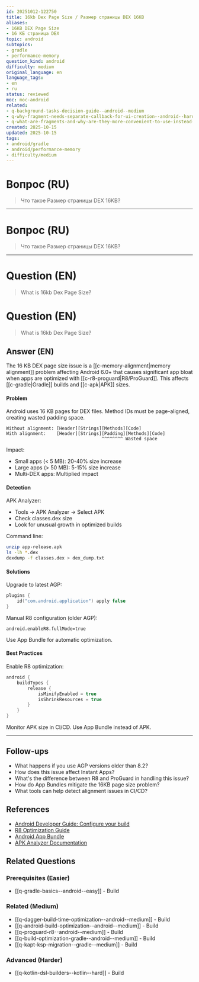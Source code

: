 ```yaml
---
id: 20251012-122750
title: 16kb Dex Page Size / Размер страницы DEX 16KB
aliases:
- 16KB DEX Page Size
- 16 КБ страница DEX
topic: android
subtopics:
- gradle
- performance-memory
question_kind: android
difficulty: medium
original_language: en
language_tags:
- en
- ru
status: reviewed
moc: moc-android
related:
- q-background-tasks-decision-guide--android--medium
- q-why-fragment-needs-separate-callback-for-ui-creation--android--hard
- q-what-are-fragments-and-why-are-they-more-convenient-to-use-instead-of-multiple-activities--android--hard
created: 2025-10-15
updated: 2025-10-15
tags:
- android/gradle
- android/performance-memory
- difficulty/medium
---
```


# Вопрос (RU)
> Что такое Размер страницы DEX 16KB?

---

# Вопрос (RU)
> Что такое Размер страницы DEX 16KB?

---

# Question (EN)
> What is 16kb Dex Page Size?

# Question (EN)
> What is 16kb Dex Page Size?

## Answer (EN)
The 16 KB DEX page size issue is a [[c-memory-alignment|memory alignment]] problem affecting Android 6.0+ that causes significant app bloat when apps are optimized with [[c-r8-proguard|R8/ProGuard]]. This affects [[c-gradle|Gradle]] builds and [[c-apk|APK]] sizes.

#### Problem

Android uses 16 KB pages for DEX files. Method IDs must be page-aligned, creating wasted padding space.

```
Without alignment: [Header][Strings][Methods][Code]
With alignment:    [Header][Strings][Padding][Methods][Code]
                                    ^^^^^^^^ Wasted space
```

Impact:
- Small apps (< 5 MB): 20-40% size increase
- Large apps (> 50 MB): 5-15% size increase
- Multi-DEX apps: Multiplied impact

#### Detection

APK Analyzer:
- Tools → APK Analyzer → Select APK
- Check classes.dex size
- Look for unusual growth in optimized builds

Command line:
```bash
unzip app-release.apk
ls -lh *.dex
dexdump -f classes.dex > dex_dump.txt
```

#### Solutions

Upgrade to latest AGP:
```kotlin
plugins {
    id("com.android.application") apply false
}
```

Manual R8 configuration (older AGP):
```properties
android.enableR8.fullMode=true
```

Use App Bundle for automatic optimization.

#### Best Practices

Enable R8 optimization:
```kotlin
android {
    buildTypes {
        release {
            isMinifyEnabled = true
            isShrinkResources = true
        }
    }
}
```

Monitor APK size in CI/CD. Use App Bundle instead of APK.

---

## Follow-ups

- What happens if you use AGP versions older than 8.2?
- How does this issue affect Instant Apps?
- What's the difference between R8 and ProGuard in handling this issue?
- How do App Bundles mitigate the 16KB page size problem?
- What tools can help detect alignment issues in CI/CD?

## References

- [Android Developer Guide: Configure your build](https://developer.android.com/studio/build)
- [R8 Optimization Guide](https://developer.android.com/studio/build/shrink-code)
- [Android App Bundle](https://developer.android.com/guide/app-bundle)
- [APK Analyzer Documentation](https://developer.android.com/studio/build/analyze-apk)

## Related Questions

### Prerequisites (Easier)
- [[q-gradle-basics--android--easy]] - Build

### Related (Medium)
- [[q-dagger-build-time-optimization--android--medium]] - Build
- [[q-android-build-optimization--android--medium]] - Build
- [[q-proguard-r8--android--medium]] - Build
- [[q-build-optimization-gradle--android--medium]] - Build
- [[q-kapt-ksp-migration--gradle--medium]] - Build

### Advanced (Harder)
- [[q-kotlin-dsl-builders--kotlin--hard]] - Build